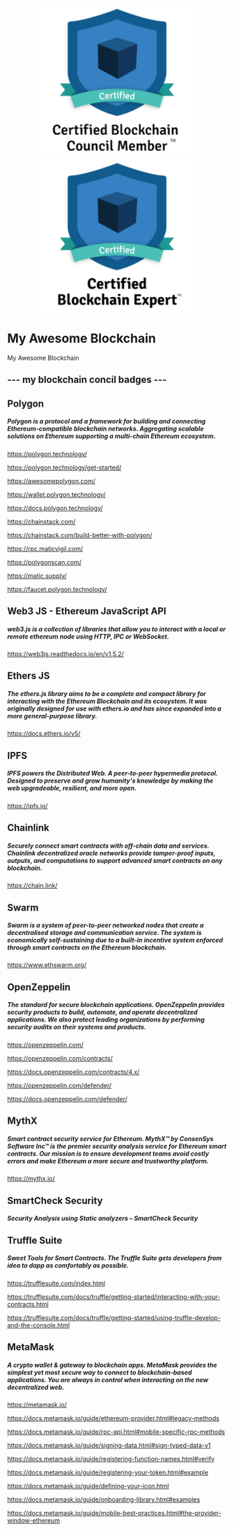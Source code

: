 
<p align="center">
  <img src="163831590953.png" width="350" alt="Certified Blockchain Council Member">
  <img src="163831594055.png" width="350" alt="Certified Blockchain Expert">
</p>


# My Awesome Blockchain
My Awesome Blockchain

## --- my blockchain concil badges ---


## Polygon
##### Polygon is a protocol and a framework for building and connecting Ethereum-compatible blockchain networks. Aggregating scalable solutions on Ethereum supporting a multi-chain Ethereum ecosystem.

https://polygon.technology/

https://polygon.technology/get-started/

https://awesomepolygon.com/

https://wallet.polygon.technology/

https://docs.polygon.technology/

https://chainstack.com/

https://chainstack.com/build-better-with-polygon/

https://rpc.maticvigil.com/

https://polygonscan.com/

https://matic.supply/

https://faucet.polygon.technology/



## Web3 JS - Ethereum JavaScript API
##### web3.js is a collection of libraries that allow you to interact with a local or remote ethereum node using HTTP, IPC or WebSocket.

https://web3js.readthedocs.io/en/v1.5.2/


## Ethers JS
##### The ethers.js library aims to be a complete and compact library for interacting with the Ethereum Blockchain and its ecosystem. It was originally designed for use with ethers.io and has since expanded into a more general-purpose library.

https://docs.ethers.io/v5/


## IPFS
##### IPFS powers the Distributed Web. A peer-to-peer hypermedia protocol. Designed to preserve and grow humanity's knowledge by making the web upgradeable, resilient, and more open.

https://ipfs.io/



## Chainlink
##### Securely connect smart contracts with off-chain data and services. Chainlink decentralized oracle networks provide tamper-proof inputs, outputs, and computations to support advanced smart contracts on any blockchain.

https://chain.link/


## Swarm
##### Swarm is a system of peer-to-peer networked nodes that create a decentralised storage and communication service. The system is economically self-sustaining due to a built-in incentive system enforced through smart contracts on the Ethereum blockchain.

https://www.ethswarm.org/


## OpenZeppelin
##### The standard for secure blockchain applications. OpenZeppelin provides security products to build, automate, and operate decentralized applications. We also protect leading organizations by performing security audits on their systems and products.

https://openzeppelin.com/

https://openzeppelin.com/contracts/

https://docs.openzeppelin.com/contracts/4.x/

https://openzeppelin.com/defender/

https://docs.openzeppelin.com/defender/



## MythX
##### Smart contract security service for Ethereum. MythX™ by ConsenSys Software Inc™ is the premier security analysis service for Ethereum smart contracts. Our mission is to ensure development teams avoid costly errors and make Ethereum a more secure and trustworthy platform.

https://mythx.io/



## SmartCheck Security 
##### Security Analysis using Static analyzers – SmartCheck Security


## Truffle Suite
##### Sweet Tools for Smart Contracts. The Truffle Suite gets developers from idea to dapp as comfortably as possible.

https://trufflesuite.com/index.html

https://trufflesuite.com/docs/truffle/getting-started/interacting-with-your-contracts.html

https://trufflesuite.com/docs/truffle/getting-started/using-truffle-develop-and-the-console.html




## MetaMask
##### A crypto wallet & gateway to blockchain apps. MetaMask provides the simplest yet most secure way to connect to blockchain-based applications. You are always in control when interacting on the new decentralized web.

https://metamask.io/

https://docs.metamask.io/guide/ethereum-provider.html#legacy-methods

https://docs.metamask.io/guide/rpc-api.html#mobile-specific-rpc-methods

https://docs.metamask.io/guide/signing-data.html#sign-typed-data-v1

https://docs.metamask.io/guide/registering-function-names.html#verify

https://docs.metamask.io/guide/registering-your-token.html#example

https://docs.metamask.io/guide/defining-your-icon.html

https://docs.metamask.io/guide/onboarding-library.html#examples

https://docs.metamask.io/guide/mobile-best-practices.html#the-provider-window-ethereum












